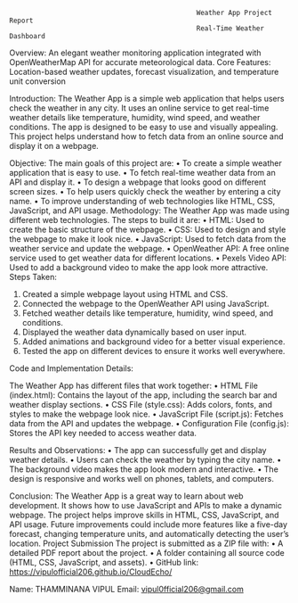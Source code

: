                                                    Weather App Project Report
                                                   Real-Time Weather Dashboard
Overview: An elegant weather monitoring application integrated with OpenWeatherMap API for accurate meteorological data. Core Features: Location-based weather updates, forecast visualization, and temperature unit conversion

Introduction:
The Weather App is a simple web application that helps users check the weather in any city. It uses an online service to get real-time weather details like temperature, humidity, wind speed, and weather conditions. The app is designed to be easy to use and visually appealing. This project helps understand how to fetch data from an online source and display it on a webpage.

Objective:
The main goals of this project are:
•	To create a simple weather application that is easy to use.
•	To fetch real-time weather data from an API and display it.
•	To design a webpage that looks good on different screen sizes.
•	To help users quickly check the weather by entering a city name.
•	To improve understanding of web technologies like HTML, CSS, JavaScript, and API usage.
Methodology:
The Weather App was made using different web technologies. The steps to build it are:
•	HTML: Used to create the basic structure of the webpage.
•	CSS: Used to design and style the webpage to make it look nice.
•	JavaScript: Used to fetch data from the weather service and update the webpage.
•	OpenWeather API: A free online service used to get weather data for different locations.
•	Pexels Video API: Used to add a background video to make the app look more attractive.
Steps Taken:
1.	Created a simple webpage layout using HTML and CSS.
2.	Connected the webpage to the OpenWeather API using JavaScript.
3.	Fetched weather details like temperature, humidity, wind speed, and conditions.
4.	Displayed the weather data dynamically based on user input.
5.	Added animations and background video for a better visual experience.
6.	Tested the app on different devices to ensure it works well everywhere.
   
Code and Implementation Details:

The Weather App has different files that work together:
•	HTML File (index.html): Contains the layout of the app, including the search bar and weather display sections.
•	CSS File (style.css): Adds colors, fonts, and styles to make the webpage look nice.
•	JavaScript File (script.js): Fetches data from the API and updates the webpage.
•	Configuration File (config.js): Stores the API key needed to access weather data.

Results and Observations:
•	The app can successfully get and display weather details.
•	Users can check the weather by typing the city name.
•	The background video makes the app look modern and interactive.
•	The design is responsive and works well on phones, tablets, and computers.

Conclusion:
The Weather App is a great way to learn about web development. It shows how to use JavaScript and APIs to make a dynamic webpage. The project helps improve skills in HTML, CSS, JavaScript, and API usage. Future improvements could include more features like a five-day forecast, changing temperature units, and automatically detecting the user’s location.
Project Submission
The project is submitted as a ZIP file with:
•	A detailed PDF report about the project.
•	A folder containing all source code (HTML, CSS, JavaScript, and assets).
•	GitHub link:  https://vipulofficial206.github.io/CloudEcho/

Name: THAMMINANA VIPUL
Email: vipul0fficial206@gmail.com
